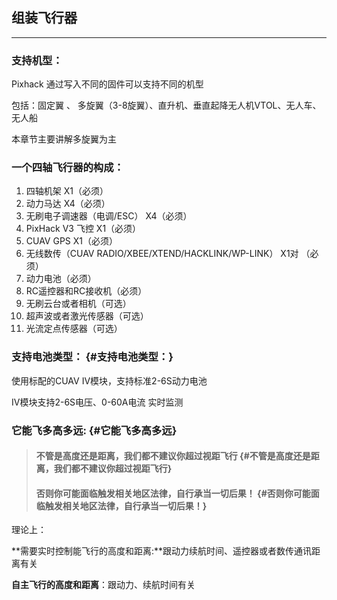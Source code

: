 ## 组装飞行器

---

### 支持机型：

Pixhack 通过写入不同的固件可以支持不同的机型

包括：固定翼 、 多旋翼（3-8旋翼）、直升机、垂直起降无人机VTOL、无人车、无人船

本章节主要讲解多旋翼为主

### 一个四轴飞行器的构成：

1. 四轴机架  X1（必须）
2. 动力马达  X4（必须）
3. 无刷电子调速器（电调/ESC） X4（必须）
4. PixHack V3 飞控   X1（必须）
5. CUAV GPS             X1（必须）
6. 无线数传（CUAV RADIO/XBEE/XTEND/HACKLINK/WP-LINK）  X1对 （必须）
7. 动力电池（必须）
8. RC遥控器和RC接收机（必须）
9. 无刷云台或者相机（可选）
10. 超声波或者激光传感器（可选）
11. 光流定点传感器（可选）

### 支持电池类型： {#支持电池类型：}

使用标配的CUAV IV模块，支持标准2-6S动力电池

IV模块支持2-6S电压、0-60A电流 实时监测

### 它能飞多高多远: {#它能飞多高多远}

> #### **不管是高度还是距离，我们都不建议你超过视距飞行** {#不管是高度还是距离，我们都不建议你超过视距飞行}
>
> #### **否则你可能面临触发相关地区法律，自行承当一切后果！** {#否则你可能面临触发相关地区法律，自行承当一切后果！}

理论上：

**需要实时控制能飞行的高度和距离:**跟动力续航时间、遥控器或者数传通讯距离有关

**自主飞行的高度和距离**：跟动力、续航时间有关



